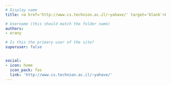```yaml
---
# Display name
title: <a href='http://www.cs.technion.ac.il/~yahave/' target='blank'>Eran Yahav</a>

# Username (this should match the folder name)
authors:
- erany

# Is this the primary user of the site?
superuser: false


social:
- icon: home
  icon_pack: fas
  link: 'http://www.cs.technion.ac.il/~yahave/'
---
```

